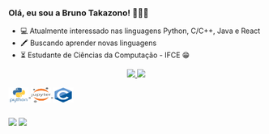 ### Olá, eu sou a Bruno Takazono! 👩🏻‍💻

- 💻 Atualmente interessado nas linguagens Python, C/C++, Java e React
- 🖍️ Buscando aprender novas linguagens
- ⏳ Estudante de Ciências da Computação - IFCE 😁



<div align="center">
  <a href="https://github.com/brunotakazono">
  <img height="160em" src="https://github-readme-stats.vercel.app/api?username=brunotakazono&show_icons=true&theme=cobalt&include_all_commits=true&count_private=true"/>
  <img height="160em" src="https://github-readme-stats.vercel.app/api/top-langs/?username=brunotakazono&layout=compact&langs_count=7&theme=cobalt"/>
</div>
<div style="display: inline_block"><br>
  <img align="center" alt="brunotakazono-Python" height="30" width="40" src="https://github.com/devicons/devicon/blob/master/icons/python/python-original-wordmark.svg">
  <img align="center" alt="brunotakazono-JupyterNotebook" height="30" width="40" src="https://github.com/devicons/devicon/blob/master/icons/jupyter/jupyter-original-wordmark.svg">
  <img align="center" alt="brunotakazono-C" height="30" width="40" src="https://github.com/devicons/devicon/blob/master/icons/c/c-original.svg">
   
</div>

##

<div>
  <a href="https://instagram.com/brunotakazono" target="_blank"><img src="https://img.shields.io/badge/-Instagram-%23E4405F?style=for-the-badge&logo=instagram&logoColor=white" target="_blank"></a>
  <a href = "brunotakazono@gmail.com"><img src="https://img.shields.io/badge/-Gmail-%23333?style=for-the-badge&logo=gmail&logoColor=white" target="_blank"></a>
 
</div>
